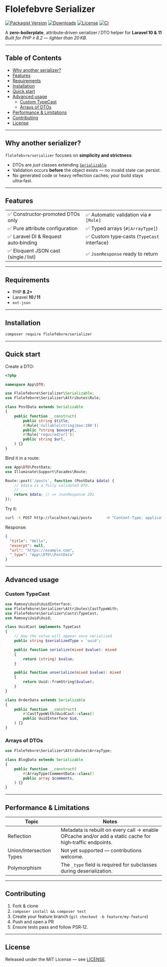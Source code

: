 # Flolefebvre Serializer

[![Packagist Version](https://img.shields.io/packagist/v/flolefebvre/serializer?label=packagist)](https://packagist.org/packages/flolefebvre/serializer)
[![Downloads](https://img.shields.io/packagist/dt/flolefebvre/serializer)](https://packagist.org/packages/flolefebvre/serializer)
[![License](https://img.shields.io/packagist/l/flolefebvre/serializer)](LICENSE)
[![CI](https://github.com/flolefebvre/serializer/actions/workflows/tests.yml/badge.svg)](https://github.com/flolefebvre/serializer/actions/workflows/tests.yml)

A **zero‑boilerplate**, attribute‑driven serializer / DTO helper for **Laravel 10 & 11**  
_Built for PHP ≥ 8.2 — lighter than 20 KB._

---

## Table of Contents

- [Why another serializer?](#why-another-serializer)
- [Features](#features)
- [Requirements](#requirements)
- [Installation](#installation)
- [Quick start](#quick-start)
- [Advanced usage](#advanced-usage)
  - [Custom TypeCast](#custom-typecast)
  - [Arrays of DTOs](#arrays-of-dtos)
- [Performance & Limitations](#performance--limitations)
- [Contributing](#contributing)
- [License](#license)

---

## Why another serializer?

`flolefebvre/serializer` focuses on **simplicity and strictness**:

- DTOs are _just_ classes extending [`Serializable`](src/Serializable.php).
- Validation occurs **before** the object exists — no invalid state can persist.
- No generated code or heavy reflection caches; your build stays ultra‑fast.

---

## Features

|                                       |                                             |
| ------------------------------------- | ------------------------------------------- |
| ✅ Constructor‑promoted DTOs only     | ✅ Automatic validation via `#[Rule]`       |
| ✅ Pure attribute configuration       | ✅ Typed arrays (`#[ArrayType]`)            |
| ✅ Laravel DI & Request auto‑binding  | ✅ Custom type‑casts (`TypeCast` interface) |
| ✅ Eloquent JSON cast (single / list) | ✅ `JsonResponse` ready to return           |

---

## Requirements

- PHP **8.2+**
- Laravel **10 / 11**
- `ext-json`

---

## Installation

```bash
composer require flolefebvre/serializer
```

---

## Quick start

Create a DTO:

```php
<?php

namespace App\DTO;

use Flolefebvre\Serializer\Serializable;
use Flolefebvre\Serializer\Attributes\Rule;

class PostData extends Serializable
{
    public function __construct(
        public string $title,
        #[Rule('nullable|string|max:280')]
        public ?string $excerpt,
        #[Rule('required|url')]
        public string $url,
    ) {}
}
```

Bind it in a route:

```php
use App\DTO\PostData;
use Illuminate\Support\Facades\Route;

Route::post('/posts', function (PostData $data) {
    // $data is a fully validated DTO.
    // ...
    return $data; // => JsonResponse 201
});
```

Try it:

```bash
curl -X POST http://localhost/api/posts      -H "Content-Type: application/json"      -d '{"title":"Hello","excerpt":null,"url":"https://example.com"}'
```

Response:

```json
{
  "title": "Hello",
  "excerpt": null,
  "url": "https://example.com",
  "_type": "App\\DTO\\PostData"
}
```

---

## Advanced usage

### Custom TypeCast

```php
use Ramsey\Uuid\UuidInterface;
use Flolefebvre\Serializer\Attributes\CastTypeWith;
use Flolefebvre\Serializer\Casts\TypeCast;
use Ramsey\Uuid\Uuid;

class UuidCast implements TypeCast
{
    // How the value will appear once serialized
    public string $serializedType = 'uuid';

    public function serialize(mixed $value): mixed
    {
        return (string) $value;
    }

    public function unserialize(mixed $value): mixed
    {
        return Uuid::fromString($value);
    }
}

class OrderData extends Serializable
{
    public function __construct(
        #[CastTypeWith(UuidCast::class)]
        public UuidInterface $id,
    ) {}
}
```

### Arrays of DTOs

```php
use Flolefebvre\Serializer\Attributes\ArrayType;

class BlogData extends Serializable
{
    public function __construct(
        #[ArrayType(CommentData::class)]
        public array $comments,
    ) {}
}
```

---

## Performance & Limitations

| Topic                    | Notes                                                                                                    |
| ------------------------ | -------------------------------------------------------------------------------------------------------- |
| Reflection               | Metadata is rebuilt on every call → enable OPcache and/or add a static cache for high‑traffic endpoints. |
| Union/Intersection Types | Not yet supported — contributions welcome.                                                               |
| Polymorphism             | The `_type` field is required for subclasses during deserialization.                                     |

---

## Contributing

1. Fork & clone
2. `composer install && composer test`
3. Create your feature branch (`git checkout -b feature/my-feature`)
4. Push and open a PR
5. Ensure tests pass and follow PSR‑12.

---

## License

Released under the MIT License — see [LICENSE](LICENSE).
